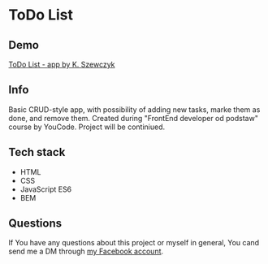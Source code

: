 # ToDo List

## Demo 
[ToDo List - app by K. Szewczyk](https://kamilszewczyk0.github.io/todoList/)

## Info
Basic CRUD-style app, with possibility of adding new tasks, marke them as done, and remove them. Created during "FrontEnd developer od podstaw" course by YouCode. Project will be continiued.

## Tech stack
* HTML
* CSS
* JavaScript ES6
* BEM

## Questions
If You have any questions about this project or myself in general, You cand send me a DM through [my Facebook account](https://www.facebook.com/kamil.szewczyk.961/).